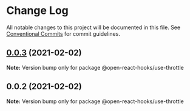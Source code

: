 # Change Log

All notable changes to this project will be documented in this file.
See [Conventional Commits](https://conventionalcommits.org) for commit guidelines.

## [0.0.3](https://github.com/open-react-hooks/open-react-hooks/compare/@open-react-hooks/use-throttle@0.0.2...@open-react-hooks/use-throttle@0.0.3) (2021-02-02)

**Note:** Version bump only for package @open-react-hooks/use-throttle





## 0.0.2 (2021-02-02)

**Note:** Version bump only for package @open-react-hooks/use-throttle
